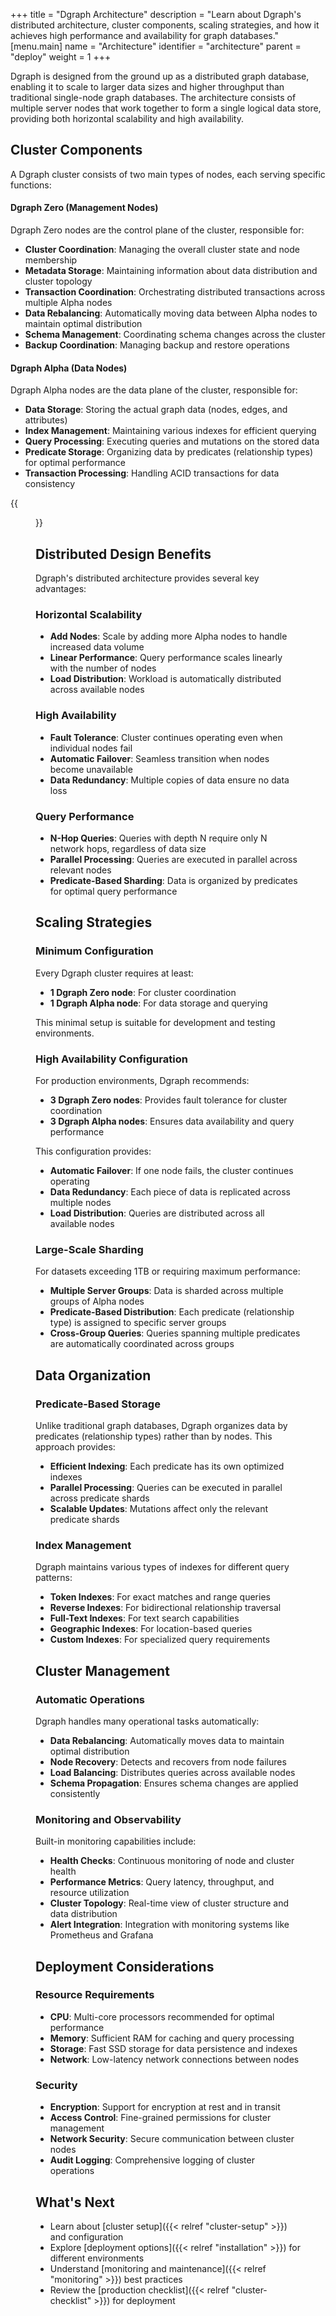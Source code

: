 +++
title = "Dgraph Architecture"
description = "Learn about Dgraph's distributed architecture, cluster components, scaling strategies, and how it achieves high performance and availability for graph databases."
[menu.main]
    name = "Architecture"
    identifier = "architecture"
    parent = "deploy"
    weight = 1
+++

Dgraph is designed from the ground up as a distributed graph database, enabling it to scale to larger data sizes and higher throughput than traditional single-node graph databases. The architecture consists of multiple server nodes that work together to form a single logical data store, providing both horizontal scalability and high availability.

## Cluster Components

A Dgraph cluster consists of two main types of nodes, each serving specific functions:

#### Dgraph Zero (Management Nodes)
Dgraph Zero nodes are the control plane of the cluster, responsible for:

- **Cluster Coordination**: Managing the overall cluster state and node membership
- **Metadata Storage**: Maintaining information about data distribution and cluster topology
- **Transaction Coordination**: Orchestrating distributed transactions across multiple Alpha nodes
- **Data Rebalancing**: Automatically moving data between Alpha nodes to maintain optimal distribution
- **Schema Management**: Coordinating schema changes across the cluster
- **Backup Coordination**: Managing backup and restore operations
#### Dgraph Alpha (Data Nodes)
Dgraph Alpha nodes are the data plane of the cluster, responsible for:

- **Data Storage**: Storing the actual graph data (nodes, edges, and attributes)
- **Index Management**: Maintaining various indexes for efficient querying
- **Query Processing**: Executing queries and mutations on the stored data
- **Predicate Storage**: Organizing data by predicates (relationship types) for optimal performance
- **Transaction Processing**: Handling ACID transactions for data consistency

{{<figure class="medium image" src="/images/overview/dgraph-architecture.png" title="Dgraph Internal Architecture" alt="Architecture of Dgraph showing Zero and Alpha nodes">}}

## Distributed Design Benefits

Dgraph's distributed architecture provides several key advantages:

### Horizontal Scalability
- **Add Nodes**: Scale by adding more Alpha nodes to handle increased data volume
- **Linear Performance**: Query performance scales linearly with the number of nodes
- **Load Distribution**: Workload is automatically distributed across available nodes

### High Availability
- **Fault Tolerance**: Cluster continues operating even when individual nodes fail
- **Automatic Failover**: Seamless transition when nodes become unavailable
- **Data Redundancy**: Multiple copies of data ensure no data loss

### Query Performance
- **N-Hop Queries**: Queries with depth N require only N network hops, regardless of data size
- **Parallel Processing**: Queries are executed in parallel across relevant nodes
- **Predicate-Based Sharding**: Data is organized by predicates for optimal query performance

## Scaling Strategies

### Minimum Configuration
Every Dgraph cluster requires at least:
- **1 Dgraph Zero node**: For cluster coordination
- **1 Dgraph Alpha node**: For data storage and querying

This minimal setup is suitable for development and testing environments.

### High Availability Configuration
For production environments, Dgraph recommends:

- **3 Dgraph Zero nodes**: Provides fault tolerance for cluster coordination
- **3 Dgraph Alpha nodes**: Ensures data availability and query performance

This configuration provides:
- **Automatic Failover**: If one node fails, the cluster continues operating
- **Data Redundancy**: Each piece of data is replicated across multiple nodes
- **Load Distribution**: Queries are distributed across all available nodes

### Large-Scale Sharding
For datasets exceeding 1TB or requiring maximum performance:

- **Multiple Server Groups**: Data is sharded across multiple groups of Alpha nodes
- **Predicate-Based Distribution**: Each predicate (relationship type) is assigned to specific server groups
- **Cross-Group Queries**: Queries spanning multiple predicates are automatically coordinated across groups

## Data Organization

### Predicate-Based Storage
Unlike traditional graph databases, Dgraph organizes data by predicates (relationship types) rather than by nodes. This approach provides:

- **Efficient Indexing**: Each predicate has its own optimized indexes
- **Parallel Processing**: Queries can be executed in parallel across predicate shards
- **Scalable Updates**: Mutations affect only the relevant predicate shards

### Index Management
Dgraph maintains various types of indexes for different query patterns:

- **Token Indexes**: For exact matches and range queries
- **Reverse Indexes**: For bidirectional relationship traversal
- **Full-Text Indexes**: For text search capabilities
- **Geographic Indexes**: For location-based queries
- **Custom Indexes**: For specialized query requirements

## Cluster Management

### Automatic Operations
Dgraph handles many operational tasks automatically:

- **Data Rebalancing**: Automatically moves data to maintain optimal distribution
- **Node Recovery**: Detects and recovers from node failures
- **Load Balancing**: Distributes queries across available nodes
- **Schema Propagation**: Ensures schema changes are applied consistently

### Monitoring and Observability
Built-in monitoring capabilities include:

- **Health Checks**: Continuous monitoring of node and cluster health
- **Performance Metrics**: Query latency, throughput, and resource utilization
- **Cluster Topology**: Real-time view of cluster structure and data distribution
- **Alert Integration**: Integration with monitoring systems like Prometheus and Grafana

## Deployment Considerations

### Resource Requirements
- **CPU**: Multi-core processors recommended for optimal performance
- **Memory**: Sufficient RAM for caching and query processing
- **Storage**: Fast SSD storage for data persistence and indexes
- **Network**: Low-latency network connections between nodes

### Security
- **Encryption**: Support for encryption at rest and in transit
- **Access Control**: Fine-grained permissions for cluster management
- **Network Security**: Secure communication between cluster nodes
- **Audit Logging**: Comprehensive logging of cluster operations

## What's Next

- Learn about [cluster setup]({{< relref "cluster-setup" >}}) and configuration
- Explore [deployment options]({{< relref "installation" >}}) for different environments
- Understand [monitoring and maintenance]({{< relref "monitoring" >}}) best practices
- Review the [production checklist]({{< relref "cluster-checklist" >}}) for deployment
